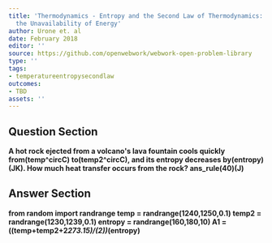 ```yaml
---
title: 'Thermodynamics - Entropy and the Second Law of Thermodynamics: Disorder and
  the Unavailability of Energy'
author: Urone et. al
date: February 2018
editor: ''
source: https://github.com/openwebwork/webwork-open-problem-library
type: ''
tags:
- temperatureentropysecondlaw
outcomes:
- TBD
assets: ''
---
```


## Question Section 

<b>
A hot rock ejected from a volcano's lava fountain cools quickly from(temp^circC) to(temp2^circC), and its entropy decreases by(entropy)(JK). How much heat transfer occurs from the rock?
ans_rule(40)(J)


## Answer Section

from random import randrange
temp = randrange(1240,1250,0.1)
temp2 = randrange(1230,1239,0.1)
entropy = randrange(160,180,10)
A1 = ((temp+temp2+2*273.15)/(2))*(entropy)